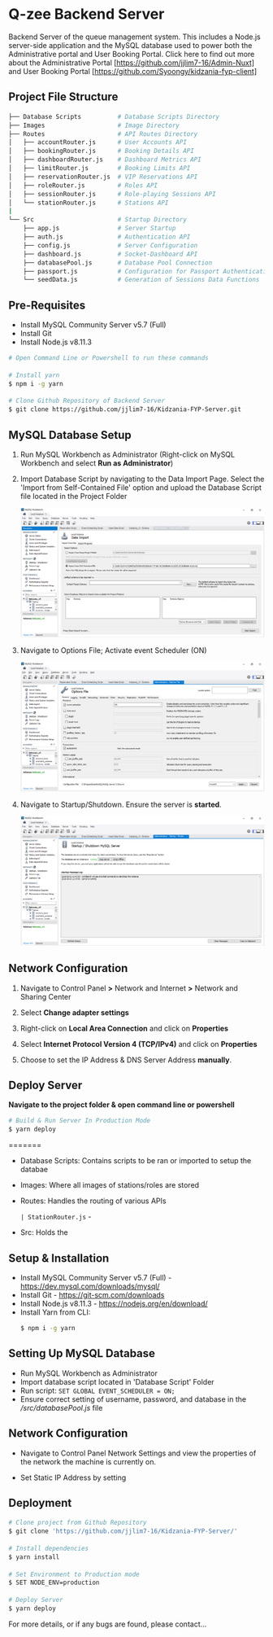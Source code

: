 # Q-zee Backend Server
Backend Server of the queue management system. This includes a Node.js server-side application and the MySQL database used to power both the Administrative portal and User Booking Portal. Click here to find out more about the Administrative Portal [https://github.com/jjlim7-16/Admin-Nuxt] and User Booking Portal [https://github.com/Syoongy/kidzania-fyp-client]

## Project File Structure
```bash
├── Database Scripts          # Database Scripts Directory
├── Images                    # Image Directory
├── Routes                    # API Routes Directory
│   ├── accountRouter.js      # User Accounts API
│   ├── bookingRouter.js      # Booking Details API
│   ├── dashboardRouter.js    # Dashboard Metrics API
│   ├── limitRouter.js        # Booking Limits API
│   ├── reservationRouter.js  # VIP Reservations API
│   ├── roleRouter.js         # Roles API
│   ├── sessionRouter.js      # Role-playing Sessions API
│   └── stationRouter.js      # Stations API
|
└── Src                       # Startup Directory
    ├── app.js                # Server Startup
    ├── auth.js               # Authentication API
    ├── config.js             # Server Configuration
    ├── dashboard.js          # Socket-Dashboard API
    ├── databasePool.js       # Database Pool Connection
    ├── passport.js           # Configuration for Passport Authentication
    └── seedData.js           # Generation of Sessions Data Functions  
```

## Pre-Requisites
* Install MySQL Community Server v5.7 (Full)
* Install Git
* Install Node.js v8.11.3

```bash
# Open Command Line or Powershell to run these commands

# Install yarn
$ npm i -g yarn

# Clone Github Repository of Backend Server
$ git clone https://github.com/jjlim7-16/Kidzania-FYP-Server.git
```

## MySQL Database Setup
1. Run MySQL Workbench as Administrator (Right-click on MySQL Workbench and select **Run as Administrator**)

2. Import Database Script by navigating to the Data Import Page. Select the 'Import from Self-Contained File' option and upload the Database Script file located in the Project Folder

    ![](2018-08-03-15-04-33.png)

3. Navigate to Options File; Activate event Scheduler (ON)

    ![](2018-08-03-15-06-25.png)

4. Navigate to Startup/Shutdown. Ensure the server is **started**.

    ![](2018-08-03-15-03-38.png)

## Network Configuration

1. Navigate to Control Panel **>** Network and Internet **>** Network and Sharing Center

2. Select **Change adapter settings**

3. Right-click on **Local Area Connection** and click on **Properties**

4. Select **Internet Protocol Version 4 (TCP/IPv4)** and click on **Properties**

5. Choose to set the IP Address & DNS Server Address **manually**.

## Deploy Server
**Navigate to the project folder & open command line or powershell**
```bash
# Build & Run Server In Production Mode
$ yarn deploy
```

=======
* Database Scripts: Contains scripts to be ran or imported to setup the databae
* Images: Where all images of stations/roles are stored
* Routes: Handles the routing of various APIs

	`| StationRouter.js` - 
* Src: Holds the 

## Setup & Installation

* Install MySQL Community Server v5.7 (Full) - https://dev.mysql.com/downloads/mysql/
* Install Git - https://git-scm.com/downloads
* Install Node.js v8.11.3 - https://nodejs.org/en/download/
* Install Yarn from CLI:
	```bash 
	$ npm i -g yarn
	```

## Setting Up MySQL Database
* Run MySQL Workbench as Administrator
* Import database script located in 'Database Script' Folder
* Run script: `SET GLOBAL EVENT_SCHEDULER = ON;`
* Ensure correct setting of username, password, and database in the */src/databasePool.js* file

## Network Configuration
* Navigate to Control Panel Network Settings and view the properties of the network the machine is currently on.

* Set Static IP Address by setting

## Deployment
```bash
# Clone project from Github Repository
$ git clone 'https://github.com/jjlim7-16/Kidzania-FYP-Server/'

# Install dependencies
$ yarn install

# Set Environment to Production mode
$ SET NODE_ENV=production

# Deploy Server
$ yarn deploy
```

For more details, or if any bugs are found, please contact...
